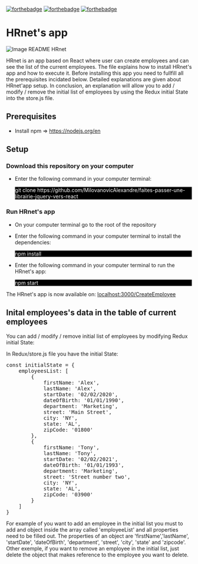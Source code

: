 [![forthebadge](https://forthebadge.com/images/badges/made-with-javascript.svg)](https://forthebadge.com)
[![forthebadge](https://forthebadge.com/images/badges/uses-css.svg)](https://forthebadge.com)
[![forthebadge](https://forthebadge.com/images/badges/uses-html.svg)](https://forthebadge.com)

# HRnet's app

<img onerror="this.onerror=null; this.src='image_README_HRnet.png';" src='src/Assets/image_README_HRnet.png' alt='Image README HRnet' title='image_README_HRnet'/>

HRnet is an app based on React where user can create employees and can see the list of the current employees.
The file explains how to install HRnet's app and how to execute it.
Before installing this app you need to fullfill all the prerequisites incidated below.
Detailed explanations are given about HRnet'app setup.
In conclusion, an explanation will allow you to add / modify / remove the initial list of employees by using
the Redux initial State into the store.js file. 

## Prerequisites

- Install npm => <a href='https://nodejs.org/en'>https://nodejs.org/en</a>

## Setup

### Download this repository on your computer

- Enter the following command in your computer terminal:

    <p style='background-color: black; color: white;'>git clone https://github.com/MilovanovicAlexandre/faites-passer-une-librairie-jquery-vers-react<p>


### Run HRnet's app

- On your computer terminal go to the root of the repository

- Enter the following command in your computer terminal to install the dependencies:

    <p style='background-color: black; color: white;'>npm install</p>


- Enter the following command in your computer terminal to run the HRnet's app:

    <p style='background-color: black; color: white;'>npm start</p>


The HRnet's app is now available on: <a href='localhost:3000/CreateEmployee'>localhost:3000/CreateEmployee</a>

## Inital employees's data in the table of current employees

You can add / modify / remove initial list of employees by modifying Redux initial State:

In Redux/store.js file you have the initial State:

<pre>
const initialState = {
    employeesList: [
        {
            firstName: 'Alex',
            lastName: 'Alex',
            startDate: '02/02/2020',
            dateOfBirth: '01/01/1990',
            department: 'Marketing',
            street: 'Main Street',
            city: 'NY',
            state: 'AL',
            zipCode: '01800'
        },
        {      
            firstName: 'Tony',
            lastName: 'Tony',
            startDate: '02/02/2021',
            dateOfBirth: '01/01/1993',
            department: 'Marketing',
            street: 'Street number two',
            city: 'NY',
            state: 'AL',
            zipCode: '03900'
        }
    ]
}
</pre>

For example of you want to add an employee in the initial list you must to add and object inside the array called 'employeeList' and all properties need to be filled out. The properties of an object are 'firstName','lastName',
 'startDate', 'dateOfBirth', 'department', 'street', 'city', 'state' and 'zipcode'.
Other exemple, if you want to remove an employee in the initial list, just delete the object that makes reference to the
employee you want to delete.